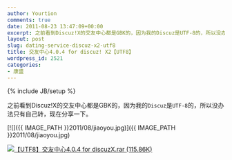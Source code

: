 ```yaml
---
author: Yourtion
comments: true
date: 2011-08-23 13:47:09+00:00
excerpt: 之前看到Discuz!X的交友中心都是GBK的，因为我的Discuz是UTF-8的，所以没办法只有自己转，现在分享一下。
layout: post
slug: dating-service-discuz-x2-utf8
title: 交友中心4.0.4 for discuz! X2【UTF8】
wordpress_id: 2521
categories:
- 康盛
---
```

{% include JB/setup %}

之前看到Discuz!X的交友中心都是GBK的，因为我的```Discuz```是```UTF-8```的，所以没办法只有自己转，现在分享一下。

[![]({{ IMAGE_PATH }}2011/08/jiaoyou.jpg)]({{ IMAGE_PATH }}2011/08/jiaoyou.jpg)

[![【UTF8】交友中心4.0.4 for discuzX.rar (115.86K)](/wp-includes/images/dbank.jpg)](http://dl.dbank.com/c03ue5w61j)
